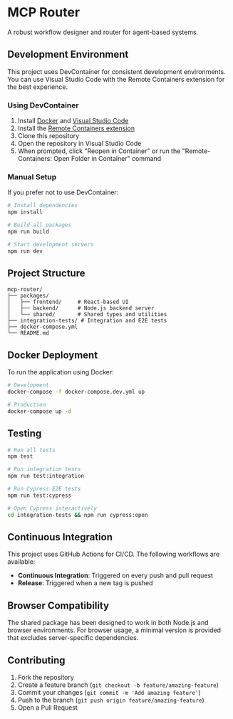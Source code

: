 # MCP Router

A robust workflow designer and router for agent-based systems.

## Development Environment

This project uses DevContainer for consistent development environments. You can use Visual Studio Code with the Remote Containers extension for the best experience.

### Using DevContainer

1. Install [Docker](https://www.docker.com/products/docker-desktop) and [Visual Studio Code](https://code.visualstudio.com/)
2. Install the [Remote Containers extension](https://marketplace.visualstudio.com/items?itemName=ms-vscode-remote.remote-containers)
3. Clone this repository
4. Open the repository in Visual Studio Code
5. When prompted, click "Reopen in Container" or run the "Remote-Containers: Open Folder in Container" command

### Manual Setup

If you prefer not to use DevContainer:

```bash
# Install dependencies
npm install

# Build all packages
npm run build

# Start development servers
npm run dev
```

## Project Structure

```
mcp-router/
├── packages/
│   ├── frontend/     # React-based UI
│   ├── backend/      # Node.js backend server
│   └── shared/       # Shared types and utilities
├── integration-tests/ # Integration and E2E tests
├── docker-compose.yml
└── README.md
```

## Docker Deployment

To run the application using Docker:

```bash
# Development
docker-compose -f docker-compose.dev.yml up

# Production
docker-compose up -d
```

## Testing

```bash
# Run all tests
npm test

# Run integration tests
npm run test:integration

# Run Cypress E2E tests
npm run test:cypress

# Open Cypress interactively
cd integration-tests && npm run cypress:open
```

## Continuous Integration

This project uses GitHub Actions for CI/CD. The following workflows are available:

- **Continuous Integration**: Triggered on every push and pull request
- **Release**: Triggered when a new tag is pushed

## Browser Compatibility

The shared package has been designed to work in both Node.js and browser environments. For browser usage, a minimal version is provided that excludes server-specific dependencies.

## Contributing

1. Fork the repository
2. Create a feature branch (`git checkout -b feature/amazing-feature`)
3. Commit your changes (`git commit -m 'Add amazing feature'`)
4. Push to the branch (`git push origin feature/amazing-feature`)
5. Open a Pull Request